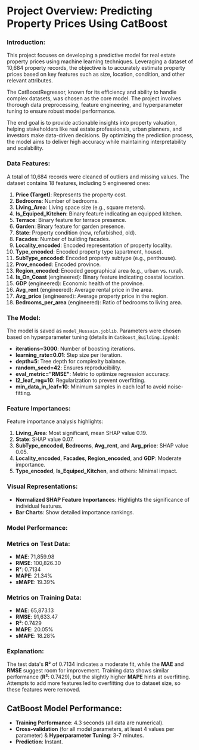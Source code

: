 # Project Overview: Predicting Property Prices Using CatBoost
### Introduction:
This project focuses on developing a predictive model for real estate property prices using machine learning techniques. Leveraging a dataset of 10,684 property records, the objective is to accurately estimate property prices based on key features such as size, location, condition, and other relevant attributes.

The CatBoostRegressor, known for its efficiency and ability to handle complex datasets, was chosen as the core model. The project involves thorough data preprocessing, feature engineering, and hyperparameter tuning to ensure robust model performance.

The end goal is to provide actionable insights into property valuation, helping stakeholders like real estate professionals, urban planners, and investors make data-driven decisions. By optimizing the prediction process, the model aims to deliver high accuracy while maintaining interpretability and scalability.

### Data Features:
A total of 10,684 records were cleaned of outliers and missing values. The dataset contains 18 features, including 5 engineered ones:

1. **Price (Target)**: Represents the property cost.
2. **Bedrooms**: Number of bedrooms.
3. **Living_Area**: Living space size (e.g., square meters).
4. **Is_Equiped_Kitchen**: Binary feature indicating an equipped kitchen.
5. **Terrace**: Binary feature for terrace presence.
6. **Garden**: Binary feature for garden presence.
7. **State**: Property condition (new, refurbished, old).
8. **Facades**: Number of building facades.
9. **Locality_encoded**: Encoded representation of property locality.
10. **Type_encoded**: Encoded property type (apartment, house).
11. **SubType_encoded**: Encoded property subtype (e.g., penthouse).
12. **Prov_encoded**: Encoded province.
13. **Region_encoded**: Encoded geographical area (e.g., urban vs. rural).
14. **Is_On_Coast** (engineered): Binary feature indicating coastal location.
15. **GDP** (engineered): Economic health of the province.
16. **Avg_rent** (engineered): Average rental price in the area.
17. **Avg_price** (engineered): Average property price in the region.
18. **Bedrooms_per_area** (engineered): Ratio of bedrooms to living area.

### The Model:
The model is saved as `model_Hussain.joblib`. Parameters were chosen based on hyperparameter tuning (details in `CatBoost_Building.ipynb`):

- **iterations=3000**: Number of boosting iterations.
- **learning_rate=0.01**: Step size per iteration.
- **depth=5**: Tree depth for complexity balance.
- **random_seed=42**: Ensures reproducibility.
- **eval_metric="RMSE"**: Metric to optimize regression accuracy.
- **l2_leaf_reg=10**: Regularization to prevent overfitting.
- **min_data_in_leaf=10**: Minimum samples in each leaf to avoid noise-fitting.

### Feature Importances:
Feature importance analysis highlights:
1. **Living_Area**: Most significant, mean SHAP value 0.19.
2. **State**: SHAP value 0.07.
3. **SubType_encoded**, **Bedrooms**, **Avg_rent**, and **Avg_price**: SHAP value 0.05.
4. **Locality_encoded**, **Facades**, **Region_encoded**, and **GDP**: Moderate importance.
5. **Type_encoded**, **Is_Equiped_Kitchen**, and others: Minimal impact.

### Visual Representations:
- **Normalized SHAP Feature Importances**: Highlights the significance of individual features.
- **Bar Charts**: Show detailed importance rankings.

### Model Performance:

### Metrics on Test Data:
- **MAE**: 71,859.98
- **RMSE**: 100,826.30
- **R²**: 0.7134
- **MAPE**: 21.34%
- **sMAPE**: 19.39%

### Metrics on Training Data:
- **MAE**: 65,873.13
- **RMSE**: 91,633.47
- **R²**: 0.7429
- **MAPE**: 20.05%
- **sMAPE**: 18.28%

### Explanation:
The test data's **R²** of 0.7134 indicates a moderate fit, while the **MAE** and **RMSE** suggest room for improvement. Training data shows similar performance (**R²**: 0.7429), but the slightly higher **MAPE** hints at overfitting. Attempts to add more features led to overfitting due to dataset size, so these features were removed.

## CatBoost Model Performance:

- **Training Performance**: 4.3 seconds (all data are numerical).
- **Cross-validation** (for all model parameters, at least 4 values per parameter) & **Hyperparameter Tuning**: 3-7 minutes.
- **Prediction**: Instant.
